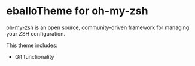 eballoTheme for oh-my-zsh
=========

[oh-my-zsh](https://github.com/robbyrussell/oh-my-zsh) is an open source, community-driven framework for managing your ZSH configuration. 

This theme includes:
- Git functionality
